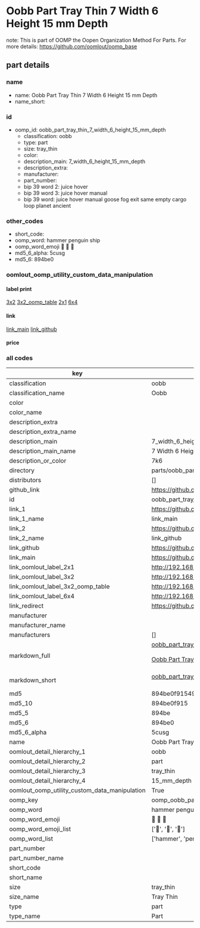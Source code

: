 # Oobb Part Tray Thin 7 Width 6 Height 15 mm Depth  

note: This is part of OOMP the Oopen Organization Method For Parts. For more details: https://github.com/oomlout/oomp_base

##  part details
  







### name
* name: Oobb Part Tray Thin 7 Width 6 Height 15 mm Depth
* name_short: 
### id
* oomp_id: oobb_part_tray_thin_7_width_6_height_15_mm_depth
  * classification: oobb
  * type: part
  * size: tray_thin
  * color: 
  * description_main: 7_width_6_height_15_mm_depth
  * description_extra: 
  * manufacturer: 
  * part_number: 
  * bip 39 word 2: juice hover
  * bip 39 word 3: juice hover manual
  * bip 39 word: juice hover manual goose fog exit same empty cargo loop planet ancient

### other_codes
* short_code: 
* oomp_word: hammer penguin ship
* oomp_word_emoji :hammer: :penguin: :ship:
* md5_6_alpha: 5cusg
* md5_6: 894be0






### oomlout_oomp_utility_custom_data_manipulation
#### label print
[3x2](http://192.168.1.245:1112/?label=oomp%205cusg)
[3x2_oomp_table](http://192.168.1.108:1112/?label=oomp%205cusg)
[2x1](http://192.168.1.242:1112/?label=oomp%205cusg)
[6x4](http://192.168.1.55:1112/?label=oomp%205cusg)    

#### link

[link_main](https://github.com/oomlout/oomlout_oomp_version_1_messy/tree/main/parts/oobb_part_tray_thin_7_width_6_height_15_mm_depth) [link_github](https://github.com/oomlout/oomlout_oomp_version_1_messy/tree/main/parts/oobb_part_tray_thin_7_width_6_height_15_mm_depth)                             

#### price







### all codes 
| key | value |  
| --- | --- |  
| classification | oobb |  
| classification_name | Oobb |  
| color |  |  
| color_name |  |  
| description_extra |  |  
| description_extra_name |  |  
| description_main | 7_width_6_height_15_mm_depth |  
| description_main_name | 7 Width 6 Height 15 mm Depth |  
| description_or_color | 7k6 |  
| directory | parts/oobb_part_tray_thin_7_width_6_height_15_mm_depth |  
| distributors | [] |  
| github_link | https://github.com/oomlout/oomlout_oomp_part_src/tree/main/parts/oobb_part_tray_thin_7_width_6_height_15_mm_depth |  
| id | oobb_part_tray_thin_7_width_6_height_15_mm_depth |  
| link_1 | https://github.com/oomlout/oomlout_oomp_version_1_messy/tree/main/parts/oobb_part_tray_thin_7_width_6_height_15_mm_depth |  
| link_1_name | link_main |  
| link_2 | https://github.com/oomlout/oomlout_oomp_version_1_messy/tree/main/parts/oobb_part_tray_thin_7_width_6_height_15_mm_depth |  
| link_2_name | link_github |  
| link_github | https://github.com/oomlout/oomlout_oomp_version_1_messy/tree/main/parts/oobb_part_tray_thin_7_width_6_height_15_mm_depth |  
| link_main | https://github.com/oomlout/oomlout_oomp_version_1_messy/tree/main/parts/oobb_part_tray_thin_7_width_6_height_15_mm_depth |  
| link_oomlout_label_2x1 | http://192.168.1.242:1112/?label=oomp%205cusg |  
| link_oomlout_label_3x2 | http://192.168.1.245:1112/?label=oomp%205cusg |  
| link_oomlout_label_3x2_oomp_table | http://192.168.1.108:1112/?label=oomp%205cusg |  
| link_oomlout_label_6x4 | http://192.168.1.55:1112/?label=oomp%205cusg |  
| link_redirect | https://github.com/oomlout/oomlout_oomp_version_1_messy/tree/main/parts/oobb_part_tray_thin_7_width_6_height_15_mm_depth |  
| manufacturer |  |  
| manufacturer_name |  |  
| manufacturers | [] |  
| markdown_full | [oobb_part_tray_thin_7_width_6_height_15_mm_depth](none)<br>[](none)<br>[Oobb Part Tray Thin 7 Width 6 Height 15 Mm Depth](none)<br><br> |  
| markdown_short | [oobb_part_tray_thin_7_width_6_height_15_mm_depth](none)<br><br> |  
| md5 | 894be0f9154937dd3fad26490edb9bc6 |  
| md5_10 | 894be0f915 |  
| md5_5 | 894be |  
| md5_6 | 894be0 |  
| md5_6_alpha | 5cusg |  
| name | Oobb Part Tray Thin 7 Width 6 Height 15 mm Depth |  
| oomlout_detail_hierarchy_1 | oobb |  
| oomlout_detail_hierarchy_2 | part |  
| oomlout_detail_hierarchy_3 | tray_thin |  
| oomlout_detail_hierarchy_4 | 15_mm_depth |  
| oomlout_oomp_utility_custom_data_manipulation | True |  
| oomp_key | oomp_oobb_part_tray_thin_7_width_6_height_15_mm_depth |  
| oomp_word | hammer penguin ship |  
| oomp_word_emoji | :hammer: :penguin: :ship: |  
| oomp_word_emoji_list | [':hammer:', ':penguin:', ':ship:'] |  
| oomp_word_list | ['hammer', 'penguin', 'ship'] |  
| part_number |  |  
| part_number_name |  |  
| short_code |  |  
| short_name |  |  
| size | tray_thin |  
| size_name | Tray Thin |  
| type | part |  
| type_name | Part |  

